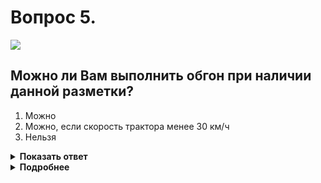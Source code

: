 # Вопрос 5.

![](https://s.drom.ru/i24227/pdd/tickets/2016/1542608403.jpg)

## Можно ли Вам выполнить обгон при наличии данной разметки?

1. Можно
2. Можно, если скорость трактора менее 30 км/ч
3. Нельзя

<details>
<summary><b>Показать ответ</b></summary>
Правильный ответ: 1
</details>
<details>
<summary><b>Подробнее</b></summary>
Разметку 1.11 разрешается пересекать со стороны прерывистой линии, а также и со стороны сплошной, но только при завершении обгона или объезда препятствия. В данной ситуации Вам выполнить обгон можно, независимо от скорости трактора.
(«Горизонтальная разметка»)
</details>